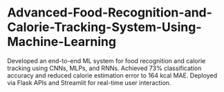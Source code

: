 # Advanced-Food-Recognition-and-Calorie-Tracking-System-Using-Machine-Learning
Developed an end-to-end ML system for food recognition and calorie tracking using CNNs, MLPs, and RNNs. Achieved 73% classification accuracy and reduced calorie estimation error to 164 kcal MAE. Deployed via Flask APIs and Streamlit for real-time user interaction.
